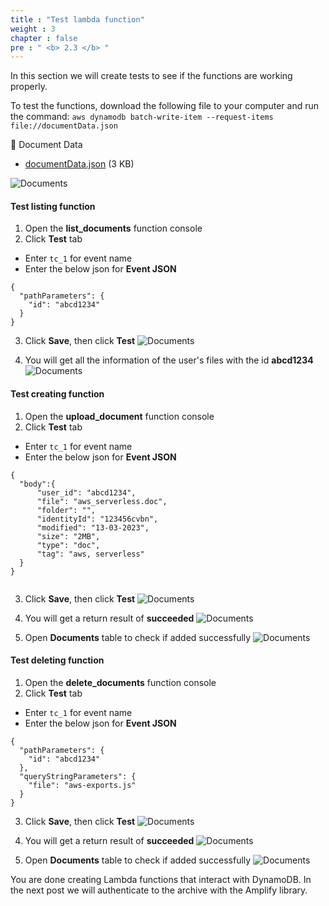 ```yaml
---
title : "Test lambda function"
weight : 3
chapter : false
pre : " <b> 2.3 </b> "
---
```


In this section we will create tests to see if the functions are working properly.

To test the functions, download the following file to your computer and run the command: `aws dynamodb batch-write-item --request-items file://documentData.json`

📎 Document Data

- [documentData.json](https://000133.awsstudygroup.com/3-test-lambda-functions/_index.files/documentData.json) (3 KB)

![Documents](images/2.deloydatabase/030-testlambdafunction.png)

#### Test listing function
1. Open the **list_documents** function console
2. Click **Test** tab
 + Enter `tc_1` for event name
 + Enter the below json for **Event JSON**

```
{ 
  "pathParameters": {
    "id": "abcd1234"
  }
}

```
3. Click **Save**, then click **Test**
![Documents](images/2.deloydatabase/031-testlambdafunction.png)

4. You will get all the information of the user's files with the id **abcd1234**
![Documents](images/2.deloydatabase/032-testlambdafunction.png)

#### Test creating function
1. Open the **upload_document** function console
2. Click **Test** tab
 + Enter `tc_1` for event name
 + Enter the below json for **Event JSON**

```
{
  "body":{
      "user_id": "abcd1234",
      "file": "aws_serverless.doc",
      "folder": "",
      "identityId": "123456cvbn",
      "modified": "13-03-2023",
      "size": "2MB",
      "type": "doc",
      "tag": "aws, serverless"
  }
}


```
3. Click **Save**, then click **Test**
![Documents](images/2.deloydatabase/033-testlambdafunction.png)

4. You will get a return result of **succeeded**
![Documents](images/2.deloydatabase/034-testlambdafunction.png)

5. Open **Documents** table to check if added successfully
![Documents](images/2.deloydatabase/035-testlambdafunction.png)

#### Test deleting function
1. Open the **delete_documents** function console
2. Click **Test** tab
 + Enter `tc_1` for event name
 + Enter the below json for **Event JSON**

```
{
  "pathParameters": {
    "id": "abcd1234"
  },
  "queryStringParameters": {
    "file": "aws-exports.js"
  }
}

```
3. Click **Save**, then click **Test**
![Documents](images/2.deloydatabase/036-testlambdafunction.png)

4. You will get a return result of **succeeded**
![Documents](images/2.deloydatabase/037-testlambdafunction.png)

5. Open **Documents** table to check if added successfully
![Documents](images/2.deloydatabase/038-testlambdafunction.png)

You are done creating Lambda functions that interact with DynamoDB. In the next post we will authenticate to the archive with the Amplify library.